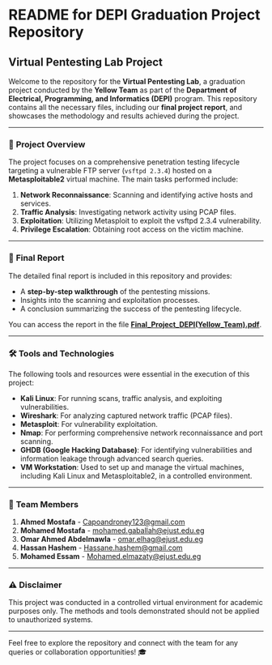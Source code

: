 # README for DEPI Graduation Project Repository

## Virtual Pentesting Lab Project

Welcome to the repository for the **Virtual Pentesting Lab**, a graduation project conducted by the **Yellow Team** as part of the **Department of Electrical, Programming, and Informatics (DEPI)** program. This repository contains all the necessary files, including our **final project report**, and showcases the methodology and results achieved during the project.

---

### 📜 **Project Overview**
The project focuses on a comprehensive penetration testing lifecycle targeting a vulnerable FTP server (`vsftpd 2.3.4`) hosted on a **Metasploitable2** virtual machine. The main tasks performed include:
1. **Network Reconnaissance**: Scanning and identifying active hosts and services.
2. **Traffic Analysis**: Investigating network activity using PCAP files.
3. **Exploitation**: Utilizing Metasploit to exploit the vsftpd 2.3.4 vulnerability.
4. **Privilege Escalation**: Obtaining root access on the victim machine.

---

### 📖 **Final Report**
The detailed final report is included in this repository and provides:
- A **step-by-step walkthrough** of the pentesting missions.
- Insights into the scanning and exploitation processes.
- A conclusion summarizing the success of the pentesting lifecycle.

You can access the report in the file [**Final_Project_DEPI(Yellow_Team).pdf**](./Final_Project_DEPI(Yellow_Team).pdf).

---

### 🛠️ **Tools and Technologies**

The following tools and resources were essential in the execution of this project:

- **Kali Linux**: For running scans, traffic analysis, and exploiting vulnerabilities.
- **Wireshark**: For analyzing captured network traffic (PCAP files).
- **Metasploit**: For vulnerability exploitation.
- **Nmap**: For performing comprehensive network reconnaissance and port scanning.
- **GHDB (Google Hacking Database)**: For identifying vulnerabilities and information leakage through advanced search queries.
- **VM Workstation**: Used to set up and manage the virtual machines, including Kali Linux and Metasploitable2, in a controlled environment.

---

### 👥 **Team Members**
1. **Ahmed Mostafa** - [Capoandroney123@gmail.com](mailto:Capoandroney123@gmail.com)
2. **Mohamed Mostafa** - [mohamed.gaballah@ejust.edu.eg](mailto:mohamed.gaballah@ejust.edu.eg)
3. **Omar Ahmed Abdelmawla** - [omar.elhag@ejust.edu.eg](mailto:omar.elhag@ejust.edu.eg)
4. **Hassan Hashem** - [Hassane.hashem@gmail.com](mailto:Hassane.hashem@gmail.com)
5. **Mohamed Essam** - [Mohamed.elmazaty@ejust.edu.eg](mailto:Mohamed.elmazaty@ejust.edu.eg)

---

### ⚠️ **Disclaimer**
This project was conducted in a controlled virtual environment for academic purposes only. The methods and tools demonstrated should not be applied to unauthorized systems.

---

Feel free to explore the repository and connect with the team for any queries or collaboration opportunities! 🎓
